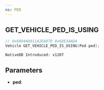 ```yaml
---
ns: PED
---
```

## GET_VEHICLE_PED_IS_USING

```c
// 0x6094AD011A2EA87D 0x6DE3AADA
Vehicle GET_VEHICLE_PED_IS_USING(Ped ped);
```

```
NativeDB Introduced: v1207
```

## Parameters
* **ped**:

